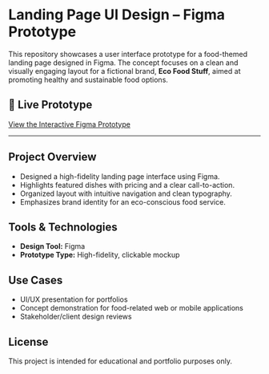 # Landing Page UI Design – Figma Prototype

This repository showcases a user interface prototype for a food-themed landing page designed in Figma. The concept focuses on a clean and visually engaging layout for a fictional brand, **Eco Food Stuff**, aimed at promoting healthy and sustainable food options.

## 🔗 Live Prototype  
[View the Interactive Figma Prototype](https://www.figma.com/proto/LRJzpnpLmBMj8OioGgWT98/landing-post?page-id=0%3A1&node-id=18-128&viewport=447%2C326%2C0.42&t=4ZEGCGaf5QWkJIyr-1&scaling=scale-down&content-scaling=fixed&starting-point-node-id=1%3A12)

---

## Project Overview
- Designed a high-fidelity landing page interface using Figma.
- Highlights featured dishes with pricing and a clear call-to-action.
- Organized layout with intuitive navigation and clean typography.
- Emphasizes brand identity for an eco-conscious food service.

## Tools & Technologies
- **Design Tool:** Figma
- **Prototype Type:** High-fidelity, clickable mockup

## Use Cases
- UI/UX presentation for portfolios
- Concept demonstration for food-related web or mobile applications
- Stakeholder/client design reviews

## License
This project is intended for educational and portfolio purposes only.
